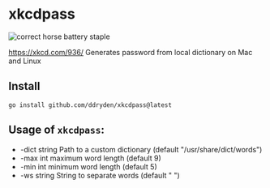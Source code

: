 # xkcdpass
![correct horse battery staple](https://imgs.xkcd.com/comics/password_strength.png)

https://xkcd.com/936/
Generates password from local dictionary on Mac and Linux

## Install
`go install github.com/ddryden/xkcdpass@latest`

## Usage of `xkcdpass`:
*  -dict string
    Path to a custom dictionary (default "/usr/share/dict/words")
*  -max int
    maximum word length (default 9)
*  -min int
    minimum word length (default 5)
*  -ws string
    String to separate words (default " ")
